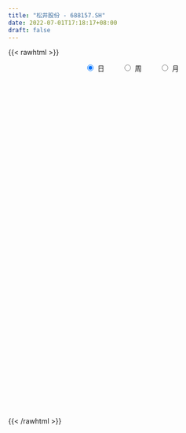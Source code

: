 ```yaml
---
title: "松井股份 - 688157.SH"
date: 2022-07-01T17:18:17+08:00
draft: false
---
```

{{< rawhtml >}}
    <div style="text-align: center">
        <label style="padding: 1rem;"><input style="margin-right: .5rem" type="radio" name="period" value="D" checked onclick="period_change(this)">日</label>
        <label style="padding: 1rem;"><input style="margin-right: .5rem" type="radio" name="period" value="W" onclick="period_change(this)">周</label>
        <label style="padding: 1rem;"><input style="margin-right: .5rem" type="radio" name="period" value="M" onclick="period_change(this)">月</label>
    </div>
    <div id="chart" style="height: 700px;"></div> 
    <script type="text/javascript">
        const D_v = [144497.81,97647.98,90858.99,71420.08,53183.25,50322.83,68587.24,77054.71,67101.67,58711.22,46411.94,33546.97,33442.78,25663.27,39580.87,34380.08,36301.48,42771.49,41363.07,27473.09,40884.23,22566.64,32578.57,46249.98,41571.12,22902.86,11502.06,13232.34,9996.33,10702.4,13293.9,14771.93,10822.39,15678.16,14661.23,19473.82,17571.05,18119.57,11961.47,9787.38,8982.63,11529.4,14927.44,18691.68,13929.49,8938.77,11765.06,26188.66,20365.14,16157.17,15433.55,18175.35,18075.21,12012.2,6447.59,7648.29,7633.24,4576.32,15389.45,8360.7,8171.67,7810.84,15873.03,14408.11,11054.74,12173.59,9794.97,8181.7,5955.69,5280.09,7584.89,7486.62,5543.01,4935.43,10458.77,4954.19,3986.03,4648.32,3017.07,4474.36,4618.1,6830.83,8229.87,7160.37,13906.74,5977.89,12349.01,12927.34,9695.72,7244.19,7530.88,6288.42,4302.98,3667.33,7172.18,18560.33,8822.48,11206.97,6529.25,3873.69,5064.4,9603.08,5251.39,9914.17,6056.68,4229.98,7575.77,7726.08,8736.93,4135.92,6118.46,8008.86,5193.57,6662.62,2892.89,5166.58,5968.59,2774.3,2947.49,3027.12,5215.53,2468.57,8907.84,7915.75,7591.32,11742.1,8608.26,5648.46,4060.65,3084.92,3852.89,4143.3,5000.27,5208.57,6342.18,4349.07,5686.87,5487.39,5038.05,9533.93,13199.95,8327.91,8277.33,10549.8,9236.51,5843.21,7966.09,7521.02,7514.07,10924.88,8112.01,20003.93,9827.09,5079.23,5681.0,9636.59,4983.59,6075.32,4880.31,4469.38,5881.36,4019.33,6443.14,4923.07,3865.96,3465.63,3261.52,3272.23,2981.02,6121.45,3336.44,1864.94,4215.03,4007.67,3010.46,3841.34,3216.7,2469.13,2007.66,2058.27,5647.23,3757.69,4719.37,2767.25,8297.22,4248.79,2113.2,1844.62,1631.77,2101.52,5302.52,1984.65,1751.79,992.19,1480.92,1278.13,865.81,437.34,593.31,1069.86,1402.76,1258.41,1746.83,1620.94,673.79,1626.31,2350.16,3195.47,3743.86,3425.06,2434.19,2508.43,2918.56,3706.27,3689.77,2476.05,2023.36,2770.75,4408.69,5908.16,8916.43,8180.57,5291.76,4204.0,4871.19,4328.86,6446.38,3286.67,4991.14,3020.23,3145.1,3263.31,4043.19,6498.39,3150.5,4674.45,6538.4,4855.4,7893.51,9319.16,6551.19,3951.56,5667.67,4631.25,6002.48,3123.68,5608.66,4898.16,3247.78,2872.42,6763.81,4174.92,4573.8,6984.54,10618.91,9868.83,4849.87,6087.63,5629.56,6334.95,5484.44,11222.62,8430.06,9640.3,9382.27,7176.78,6833.34,8241.33,5910.06,4242.13,7502.75,4941.7,9651.56,4952.73,3883.67,7189.67,7438.65,5829.32,7857.9,5618.62,6710.29,7914.17,7129.35,4944.72,4254.59,3680.11,4199.3,2652.93,4413.6,4399.49,7154.83,4248.67,3860.83,3591.96,3481.75,6268.64,6779.52,3918.77,6030.44,11195.31,6106.74,4764.87,8214.41,5468.4,9767.62,5793.83,5017.96,4044.13,2343.79,3146.09,4785.42,2762.96,4448.2,4492.53,3440.31,3668.66,2546.81,2644.27,3879.34,1851.73,1916.4,1307.07,1643.73,1861.54,2064.79,2226.34,3913.47,1846.86,1582.12,2464.63,2381.42,1308.57,1687.37,1124.97,6136.79,2027.06,2602.05,3917.25,2835.98,1885.17,1005.84,1777.36,1867.98,1464.74,1293.31,1541.12,3471.56,3163.33,3448.55,4383.37,8742.54,4680.55,2875.52,2515.55,6858.14,3003.57,2915.98,4824.89,8172.29,6509.15,2619.53,3914.78,3966.41,3306.53,4088.88,2977.34,1887.7,2472.69,3391.09,2126.54,6061.69,3156.87,2787.7,2289.88,1123.47,1348.45,1747.4,1653.75,1710.34,1605.31,2098.25,2289.93,4272.85,1950.76,1441.43,1441.7,3400.0,2779.17,3178.49,4722.54,2808.17,1926.64,2312.53,4312.15,3364.85,1213.2,2851.5,812.71,2161.63,744.61,1116.97,680.91,1289.47,1980.69,1410.04,1236.22,1245.13,1302.85,1104.01,1840.23,1254.73,750.54,1140.18,768.26,2663.48,1502.88,4157.24,2642.94,2293.65,1683.77,2519.29,3970.06,3584.36,3875.9,4637.89,1208.01,1206.59,2591.73,2101.19,1784.45,1341.27,1202.34,971.07,3410.35,1570.67,1340.55,1013.32,1299.82,983.66,1310.96,2040.32,1266.94,1695.09,1381.68,1959.14,2431.68,2201.35,6460.89,3290.59,4461.45,3002.08,2349.93,2998.43,2287.92,2142.77,3291.5,2365.36,3230.17,2836.61,1813.4,4192.79,2785.01,2065.6,2815.13,2208.47,1365.55,3771.97,5227.67,4371.08,7423.53,4462.43,5727.33,3317.26,3117.91,3128.83,3321.42,6936.91,6058.81,6110.21,7612.9,5466.56,11814.64,7415.79,18954.9,15165.44,9154.77,26215.79,13469.28,10452.01,10394.67,6438.39]
const D_histogram = [0.0,-0.432045584,-0.0876203797,0.2520989728,0.2233174629,-0.135627192,0.0776822599,0.6880881899,1.8214208592,2.6713957645,2.669623197,2.2556354519,2.1174013453,1.7830059479,1.5975877202,0.9002509814,0.0856741363,-0.1995612521,-0.3475684336,-0.5765112493,-0.3514713947,-0.4176662088,-0.3709707369,-0.1274848295,-0.8369683153,-1.6834580568,-2.0908913838,-2.3514475101,-2.3337233659,-2.2488695524,-2.2067783808,-2.4381938645,-2.3204665112,-1.7665294313,-1.2284016928,-0.4811710603,0.0903744724,0.7162805196,0.9072168163,0.9066193623,0.9249742518,0.6509183327,0.8363482152,0.9541709408,0.7194100498,0.4613092065,0.0823571341,0.7130904237,1.1353303081,1.1647666959,1.3005443598,1.4609839502,1.1567191196,0.8119019385,0.4374710749,0.1294804987,0.0697984851,-0.0144356824,0.4200765416,0.6109908167,0.6946197242,0.4025413708,0.3246072088,0.312764286,-0.0738371241,-0.7380748064,-1.0452399722,-0.8293168625,-0.7219011921,-0.8332620572,-0.7268428319,-0.484016255,-0.6172329221,-0.7065309018,-0.3414516198,-0.2230313121,-0.2617206424,-0.5321902011,-0.5330451109,-0.7069900799,-0.3679596458,-0.0625736665,0.2224509934,0.432040027,0.9340110891,1.1070606977,1.2538069414,1.5075334792,1.2084995317,0.7763149239,0.4277029645,0.2247157353,0.2373656375,0.1338033407,-0.0668306945,-0.9168853896,-1.1598575505,-0.7338019869,-0.5504423815,-0.3526969461,-0.4343802169,-0.0388208637,0.2274226543,0.0726681593,0.0838218845,0.0360910581,-0.173762922,-0.3985307776,-0.7769467796,-0.8994829537,-1.0758886031,-1.1894814599,-1.4011811311,-1.8145197776,-1.9302160527,-1.788902909,-1.8165782763,-1.6637835099,-1.4576125824,-1.2031359557,-1.0681026547,-0.9602478787,-0.5927338579,-0.3918153842,-0.1473255942,-0.4744912517,-0.4410094943,-0.307951741,-0.2610682959,-0.2860143339,-0.3131787984,-0.3785247006,-0.5049951953,-0.5349994708,-0.7340446396,-0.8259084115,-0.8164533018,-0.860829125,-0.6474773891,-0.1342385508,0.7732993153,1.2411005715,1.324245196,1.0842510278,1.0800459122,1.0714160928,1.3030831993,1.4309331616,1.5092761222,1.4986262859,1.514217591,1.9861587451,2.222830163,2.2977569648,2.0017644669,2.1115685628,1.7746421755,1.824824123,1.6041360606,1.3287982811,0.9961506405,0.7499634748,0.4447198346,-0.1288876722,-0.3291577501,-0.4692496798,-0.2836883792,-0.3702400887,-0.5658063814,-0.6305354759,-0.7424451192,-0.8425445837,-1.1827064267,-1.2162944241,-1.2899584878,-1.0373244007,-1.0313940585,-0.8678991207,-0.8617653696,-0.8288136976,-0.8312219039,-1.0369289268,-1.3900980219,-1.4011111799,-0.7101589898,-0.2634945961,-0.0840186478,-0.0288976868,0.0258665656,0.0340814407,0.3291473648,0.3972238298,0.5202174827,0.4440844239,0.3571641973,0.2870087113,0.172948658,0.0886474117,0.1242184234,0.1657666869,0.0700212011,0.0264611146,-0.0893806684,-0.1778805137,-0.3073777156,-0.2891563071,-0.261606849,-0.2584148087,-0.2490080493,0.0260208192,0.1282277963,0.168155552,0.1321100204,0.2051112881,0.1251865829,-0.0441319935,-0.1583961089,-0.1992552158,-0.1857658508,0.2782336913,0.6505638899,1.0529266175,1.3906321966,1.6120561203,1.5564150602,1.4847522538,1.6503943181,1.5809108614,1.5032170125,1.2117018156,1.1011832616,1.078675694,1.1566399659,1.2098063749,1.2055094311,1.2928612581,1.1959201136,1.0049690751,0.4501073449,0.4674080584,0.4775961737,0.540415885,0.2436878346,0.3996673009,0.2087233986,-0.1243992844,-0.3431810983,-0.6822617114,-0.6370712226,-0.7208100943,-0.2296629718,0.1626281452,0.1510201731,0.0907369045,0.5708754518,1.0212064489,1.0982590513,1.1160477735,1.1512889048,0.9926099852,1.1013475695,0.6674919381,0.2670449751,-0.2924661042,-0.9523108839,-1.3676953258,-1.6260241999,-1.6831499527,-1.7177391799,-1.8435173849,-1.9129093856,-1.9753381234,-1.7084538209,-1.5566892884,-1.5146725204,-1.2593961477,-1.3889529809,-1.2551716294,-0.84944452,-0.7099674289,-0.6269160032,-0.3268852608,0.050126656,0.0458016434,-0.1291307353,-0.1283923455,-0.0798343073,-0.1957585419,-0.4388864441,-0.5086814241,-0.1797515731,-0.4358845289,-0.6658643893,-0.6463456686,-0.7661100821,-0.2778338581,0.4229977072,0.7809246461,1.1656731999,1.1136378314,0.5761496926,-0.1698249062,-1.0031534328,-1.808248616,-2.4165811616,-2.5955166587,-2.5531980897,-2.2818088903,-2.0290310169,-1.7831431144,-1.3946843187,-0.9627676823,-0.7448690716,-0.3243077965,-0.1515787011,-0.049083315,0.0800728562,0.1136872634,0.0330662206,0.1089955345,0.0082319215,0.031089451,0.1084632234,0.1563530227,0.1139729394,0.2594824316,0.2145951888,0.1805084229,0.1928572545,0.2651329439,0.5211862108,0.619993717,0.7693649825,0.7908732958,0.9724548255,0.9184381887,0.57900719,0.8538188265,0.9375928294,0.9136067317,0.7670087727,0.8526307167,0.9037877897,0.7716098428,0.8021928133,0.6728980655,0.8602631664,1.1437007412,1.4022429663,1.5856742279,1.882381596,2.0081585441,1.9581932841,1.8434574268,2.2113279582,2.2153566815,2.1628508988,1.8015081769,1.8211095373,1.7539363835,1.3696077988,0.897968003,0.5704174706,0.4001040713,-0.0841983519,-0.1155864219,-0.2753643285,-0.1996481015,-0.306589284,-0.4540650558,-0.1963465355,-0.1859277281,-0.4531639086,-0.5845494351,-0.8229541152,-1.0132311725,-1.3282610507,-1.5985572026,-1.7055778138,-1.5807857172,-1.3666054448,-0.9302890868,-0.2133973753,0.0481168098,-0.1708516556,-0.3791662235,-0.7521754397,-0.6946881108,-1.0956873245,-1.1912851251,-1.4744717047,-1.5819754382,-1.5943741141,-1.2263433096,-0.9643871675,-1.0299777746,-1.0493844372,-1.1359903648,-1.3003441471,-1.2893365136,-1.4736552614,-1.3047016864,-1.2016429074,-1.1036206592,-0.6348541081,-0.2612490229,-0.0326492281,-0.1959391218,-0.2244325659,0.1922222646,0.3231574191,0.5150211732,0.4211355881,0.2688959621,0.504178283,0.6459514614,1.1828887452,1.7886070722,2.3243872985,2.4957679573,2.5797927093,2.435406666,2.2692143632,1.7552989544,1.1440180785,0.7238709658,0.2345758132,-0.3750532386,-0.7318168792,-0.8293090242,-0.9985247255,-1.0879535144,-1.1463709835,-1.4891916759,-1.5166546904,-1.6983019432,-1.7487685164,-1.8578010459,-1.6617397608,-1.6198137935,-1.1120455378,-0.8986134529,-0.4735637532,-0.3321100313,-0.2933804564,-0.5897085229,-1.2080778369,-1.6338335235,-1.9166491262,-1.5526956552,-1.241156404,-1.0110716412,-0.7633022339,-0.3140333779,0.2042342201,0.3449981488,0.3494747212,0.5176630682,0.6891214848,0.8112274319,1.1685662148,1.2511737649,1.4300953061,1.24320729,1.024815203,0.8334421092,0.507592348,0.7177331705,0.9946237103,1.3444329194,1.650259426,1.9157451639,2.0495941417,1.8792876103,1.5000124124,1.4165706819,1.0959478522,0.6058744809,0.1168653014,-0.1891171007,-0.2337226911,0.0057931418,0.1383203345,0.6713299846,0.8393986064,1.1196409953,2.1651541991,2.4474024825,1.9807118119,1.7710125059,1.3643096599]
const D_fast = [0.0,-0.5400569801,-0.2175368706,0.185207225,0.2122550809,-0.180596372,0.0521336449,0.8345616223,2.4232495064,3.9410733528,4.6067065845,4.7566277025,5.1477439322,5.2591000218,5.4730787242,5.0008047306,4.2076464197,3.8725207182,3.6376214283,3.2645508003,3.4017228063,3.2311114399,3.1850642276,3.3966789277,2.477953363,1.2105991074,0.2804429343,-0.5679750694,-1.1336817667,-1.6110453414,-2.1206487649,-2.9616127148,-3.4240019893,-3.3116972672,-3.080669952,-2.4537320844,-1.8595929337,-1.0546167565,-0.6368762558,-0.4108188692,-0.1612204167,-0.2725467527,0.1219701836,0.4783356444,0.4234272659,0.2806537241,-0.0777090647,0.7312968308,1.4373692922,1.7579973541,2.2189111079,2.7445966859,2.7295116352,2.5876699387,2.3226068438,2.0469863923,2.0047539999,1.9169109119,2.4564422713,2.8001042506,3.0573880891,2.8659450783,2.8691627186,2.9355108673,2.5304501762,1.6816937923,1.1132186335,1.1218125275,1.0487528999,0.7290765205,0.6537850379,0.775607551,0.4880826533,0.2221519483,0.5018683252,0.5645308049,0.460411314,0.056894205,-0.0772219825,-0.4279144714,-0.1808739488,0.1088686139,0.4495060221,0.7671050625,1.5025788968,1.9523936799,2.4125916589,3.0432015665,3.046292502,2.8081866251,2.5665004068,2.4196921115,2.491683423,2.4215719614,2.2042302526,1.12495421,0.5920176615,0.8346227285,0.8803717384,0.9899429373,0.7996646123,1.1855187495,1.5086179312,1.3720304759,1.4041396723,1.3654316105,1.1121368998,0.7877363499,0.2150836529,-0.1323232596,-0.5777010598,-0.9886642816,-1.5506592356,-2.4176278265,-3.0158781148,-3.3217906983,-3.8036106347,-4.0667617458,-4.2249939639,-4.271301326,-4.4032936887,-4.5355008823,-4.316170326,-4.2132056984,-4.005547307,-4.4513357774,-4.5281063936,-4.4720365755,-4.4904202044,-4.5868698258,-4.6923289899,-4.8523060673,-5.1050253608,-5.268779504,-5.6513358326,-5.9496767074,-6.1443349232,-6.4039180276,-6.352435639,-5.8727564384,-4.7718937435,-3.9938173444,-3.5796114209,-3.5485428322,-3.2827364698,-3.0235122659,-2.4660743596,-1.9804911069,-1.5248291157,-1.1608223806,-0.7666766778,0.2018041627,0.9941831212,1.6435491643,1.8479977831,2.4856940197,2.5924281763,3.0988161546,3.2791621073,3.3360238981,3.2524139177,3.1937176205,2.9996539391,2.3938245142,2.1112649987,1.8538606491,1.9684998549,1.7893881232,1.4523702351,1.2300072717,0.9324863486,0.6217507382,-0.0140877114,-0.3517493149,-0.7479030006,-0.7546000136,-1.006518186,-1.0599980284,-1.2693056197,-1.4435573722,-1.6537710543,-2.118710309,-2.8194039095,-3.1806948626,-2.6672824199,-2.2864916752,-2.1280203888,-2.0801238495,-2.0188929558,-2.0021577204,-1.6248049552,-1.4574225328,-1.2043745091,-1.169486462,-1.1671156392,-1.1655189474,-1.2363418362,-1.2984812296,-1.2318556121,-1.1488656768,-1.2271058623,-1.2640506702,-1.4022376203,-1.5352075941,-1.7415492249,-1.7956168932,-1.8334691473,-1.8948808091,-1.947726062,-1.6661919888,-1.5319280626,-1.4499614189,-1.4529794454,-1.3287003556,-1.3773284152,-1.5576799899,-1.7115431325,-1.8022160434,-1.8351681411,-1.3016101762,-0.7666390051,-0.1010446231,0.5843190052,1.2087569589,1.5422196639,1.8417449209,2.4199855648,2.7457298234,3.0438402276,3.0552504846,3.220027746,3.4671891019,3.8343133652,4.189931368,4.4870117819,4.8975789235,5.0996178074,5.1599090377,4.7175741437,4.8517268718,4.9813140306,5.179237713,4.9434316214,5.1993279128,5.0605648602,4.6963423561,4.3917652676,3.8821192266,3.7680419099,3.5041005146,3.9378318941,4.3707800474,4.3969271186,4.3593280761,4.9821854864,5.6878180957,6.039435461,6.3362361265,6.659299484,6.7487730607,7.1328475374,6.8658648905,6.5321791713,5.8995515659,5.0016290653,4.2443207919,3.5794858679,3.1015726269,2.6375486048,2.0508910535,1.5032717064,0.9470084378,0.7867792851,0.5493714955,0.2127201333,0.1531474691,-0.3236476093,-0.5036591652,-0.3102931858,-0.3483079519,-0.421985527,-0.2036760999,0.185867481,0.1929928793,-0.0142221833,-0.0455818799,-0.0169824184,-0.1818462886,-0.5346958018,-0.7316611378,-0.4476691801,-0.8127732682,-1.2092192258,-1.3512869223,-1.6625788563,-1.2437610968,-0.4371801047,0.1159779958,0.7921448494,1.0185189388,0.6250682232,-0.1633626022,-1.2474794869,-2.5046368242,-3.7171146602,-4.5449293219,-5.1409102754,-5.4399732985,-5.6944531793,-5.8943510554,-5.8545633395,-5.6633386237,-5.6316572808,-5.2921729549,-5.1573385348,-5.0671139773,-4.9179395921,-4.855903369,-4.9282578567,-4.8250796592,-4.9237852919,-4.8931553996,-4.7886658213,-4.7016877663,-4.7155746148,-4.5051945146,-4.4964329603,-4.4853926204,-4.4248294752,-4.2862705498,-3.8999207302,-3.6461147949,-3.3044022837,-3.0851756464,-2.6604804104,-2.4848875,-2.6795667013,-2.1913003581,-1.8731281478,-1.6687125625,-1.6235583284,-1.3247787053,-1.0476746848,-0.986950171,-0.7558189972,-0.7168892286,-0.3144583361,0.254904424,0.8640073907,1.4438572092,2.2111599763,2.8389765605,3.2785596215,3.6246881208,4.5453906418,5.1032585355,5.5914654774,5.6804997997,6.1553785446,6.5266894866,6.4847628516,6.2376150566,6.0526688918,5.9823815104,5.4770294991,5.4167448237,5.188125835,5.2139300366,5.0303415331,4.7693494973,4.9779813838,4.9419182591,4.5613911015,4.2838682162,3.8397250073,3.3961401569,2.749045016,2.0791095635,1.5456944988,1.2752901661,1.1478190774,1.3515631637,2.0151055314,2.2886489188,2.0269675396,1.7238614158,1.1628083397,1.0466236408,0.371702596,-0.0217164858,-0.6735209917,-1.1765185847,-1.587510789,-1.526065812,-1.5052064617,-1.8282915125,-2.1100442844,-2.4806478032,-2.9700876222,-3.2814141172,-3.8341466803,-3.9913685269,-4.1887204747,-4.3666033914,-4.0565503672,-3.7482575379,-3.52782005,-3.7400947242,-3.8246963097,-3.3599859131,-3.1482614039,-2.8276423564,-2.8162440445,-2.90125968,-2.5399327884,-2.2366717447,-1.4040122746,-0.3511421795,0.7657348714,1.5610575196,2.2900304489,2.7544960721,3.1556073601,3.08051669,2.7552403337,2.5160609624,2.0854097631,1.3820174017,0.8422995413,0.5374801403,0.1186332575,-0.24278391,-0.5877941249,-1.3029127362,-1.7095394234,-2.315762162,-2.8034208642,-3.3769036553,-3.5962773103,-3.9593047915,-3.7295479201,-3.7407691985,-3.4341104371,-3.375684223,-3.4102997622,-3.8540549594,-4.7744437326,-5.6086578001,-6.3706356844,-6.3948561272,-6.3936059769,-6.4162891244,-6.3593452756,-5.9885847642,-5.4192586111,-5.1922451453,-5.1003998926,-4.8027957784,-4.4590569907,-4.1341441855,-3.4846638489,-3.0892628576,-2.5528174899,-2.4289036835,-2.3910919698,-2.3741045363,-2.5730562105,-2.1834820953,-1.6579356279,-0.972018189,-0.2536268259,0.490795203,1.1370427162,1.4365580874,1.4322859926,1.7029869326,1.6563510659,1.3177463149,0.8579534607,0.5046917835,0.4016555203,0.6426196386,0.8097269149,1.5105690612,1.8884873346,2.4486399723,4.0354417259,4.9295406299,4.9580279123,5.1910817327,5.1254563017]
const D_slow = [0.0,-0.108011396,-0.1299164909,-0.0668917477,-0.011062382,-0.04496918,-0.025548615,0.1464734324,0.6018286472,1.2696775883,1.9370833876,2.5009922506,3.0303425869,3.4760940739,3.8754910039,4.1005537493,4.1219722833,4.0720819703,3.9851898619,3.8410620496,3.7531942009,3.6487776487,3.5560349645,3.5241637571,3.3149216783,2.8940571641,2.3713343182,1.7834724407,1.2000415992,0.6378242111,0.0861296159,-0.5234188503,-1.1035354781,-1.5451678359,-1.8522682591,-1.9725610242,-1.9499674061,-1.7708972762,-1.5440930721,-1.3174382315,-1.0861946686,-0.9234650854,-0.7143780316,-0.4758352964,-0.2959827839,-0.1806554823,-0.1600661988,0.0182064071,0.3020389841,0.5932306581,0.9183667481,1.2836127356,1.5727925156,1.7757680002,1.8851357689,1.9175058936,1.9349555148,1.9313465943,2.0363657297,2.1891134338,2.3627683649,2.4634037076,2.5445555098,2.6227465813,2.6042873003,2.4197685987,2.1584586056,1.95112939,1.770654092,1.5623385777,1.3806278697,1.259623806,1.1053155755,0.92868285,0.8433199451,0.787562117,0.7221319564,0.5890844061,0.4558231284,0.2790756084,0.187085697,0.1714422804,0.2270550287,0.3350650355,0.5685678077,0.8453329822,1.1587847175,1.5356680873,1.8377929702,2.0318717012,2.1387974423,2.1949763762,2.2543177855,2.2877686207,2.2710609471,2.0418395997,1.751875212,1.5684247153,1.4308141199,1.3426398834,1.2340448292,1.2243396133,1.2811952768,1.2993623167,1.3203177878,1.3293405523,1.2858998218,1.1862671274,0.9920304325,0.7671596941,0.4981875433,0.2008171783,-0.1494781044,-0.6031080488,-1.085662062,-1.5328877893,-1.9870323584,-2.4029782358,-2.7673813814,-3.0681653704,-3.335191034,-3.5752530037,-3.7234364682,-3.8213903142,-3.8582217128,-3.9768445257,-4.0870968993,-4.1640848345,-4.2293519085,-4.300855492,-4.3791501915,-4.4737813667,-4.6000301655,-4.7337800332,-4.9172911931,-5.123768296,-5.3278816214,-5.5430889027,-5.7049582499,-5.7385178876,-5.5451930588,-5.2349179159,-4.9038566169,-4.63279386,-4.3627823819,-4.0949283587,-3.7691575589,-3.4114242685,-3.034105238,-2.6594486665,-2.2808942687,-1.7843545825,-1.2286470417,-0.6542078005,-0.1537666838,0.3741254569,0.8177860008,1.2739920315,1.6750260467,2.007225617,2.2562632771,2.4437541458,2.5549341045,2.5227121864,2.4404227489,2.3231103289,2.2521882341,2.1596282119,2.0181766166,1.8605427476,1.6749314678,1.4642953219,1.1686187152,0.8645451092,0.5420554872,0.2827243871,0.0248758725,-0.1920989077,-0.4075402501,-0.6147436745,-0.8225491505,-1.0817813822,-1.4293058877,-1.7795836826,-1.9571234301,-2.0229970791,-2.0440017411,-2.0512261628,-2.0447595214,-2.0362391612,-1.95395232,-1.8546463625,-1.7245919918,-1.6135708859,-1.5242798366,-1.4525276587,-1.4092904942,-1.3871286413,-1.3560740354,-1.3146323637,-1.2971270635,-1.2905117848,-1.3128569519,-1.3573270803,-1.4341715092,-1.506460586,-1.5718622983,-1.6364660005,-1.6987180128,-1.692212808,-1.6601558589,-1.6181169709,-1.5850894658,-1.5338116438,-1.5025149981,-1.5135479964,-1.5531470236,-1.6029608276,-1.6494022903,-1.5798438675,-1.417202895,-1.1539712406,-0.8063131915,-0.4032991614,-0.0141953963,0.3569926671,0.7695912466,1.164818962,1.5406232151,1.843548669,2.1188444844,2.3885134079,2.6776733994,2.9801249931,3.2815023509,3.6047176654,3.9036976938,4.1549399626,4.2674667988,4.3843188134,4.5037178568,4.6388218281,4.6997437867,4.799660612,4.8518414616,4.8207416405,4.7349463659,4.5643809381,4.4051131324,4.2249106088,4.1674948659,4.2081519022,4.2459069455,4.2685911716,4.4113100346,4.6666116468,4.9411764096,5.220188353,5.5080105792,5.7561630755,6.0314999679,6.1983729524,6.2651341962,6.1920176701,5.9539399492,5.6120161177,5.2055100677,4.7847225796,4.3552877846,3.8944084384,3.416181092,2.9223465611,2.4952331059,2.1060607838,1.7273926537,1.4125436168,1.0653053716,0.7515124642,0.5391513342,0.361659477,0.2049304762,0.123209161,0.135740825,0.1471912358,0.114908552,0.0828104656,0.0628518888,0.0139122533,-0.0958093577,-0.2229797137,-0.267917607,-0.3768887392,-0.5433548365,-0.7049412537,-0.8964687742,-0.9659272387,-0.8601778119,-0.6649466504,-0.3735283504,-0.0951188926,0.0489185306,0.006462304,-0.2443260542,-0.6963882082,-1.3005334986,-1.9494126632,-2.5877121857,-3.1581644082,-3.6654221625,-4.111207941,-4.4598790207,-4.7005709413,-4.8867882092,-4.9678651583,-5.0057598336,-5.0180306624,-4.9980124483,-4.9695906325,-4.9613240773,-4.9340751937,-4.9320172133,-4.9242448506,-4.8971290447,-4.8580407891,-4.8295475542,-4.7646769463,-4.7110281491,-4.6659010433,-4.6176867297,-4.5514034937,-4.421106941,-4.2661085118,-4.0737672662,-3.8760489422,-3.6329352359,-3.4033256887,-3.2585738912,-3.0451191846,-2.8107209772,-2.5823192943,-2.3905671011,-2.1774094219,-1.9514624745,-1.7585600138,-1.5580118105,-1.3897872941,-1.1747215025,-0.8887963172,-0.5382355756,-0.1418170187,0.3287783803,0.8308180164,1.3203663374,1.7812306941,2.3340626836,2.887901854,3.4286145787,3.8789916229,4.3342690072,4.7727531031,5.1151550528,5.3396470536,5.4822514212,5.582277439,5.5612278511,5.5323312456,5.4634901635,5.4135781381,5.3369308171,5.2234145531,5.1743279193,5.1278459872,5.0145550101,4.8684176513,4.6626791225,4.4093713294,4.0773060667,3.6776667661,3.2512723126,2.8560758833,2.5144245221,2.2818522504,2.2285029066,2.2405321091,2.1978191952,2.1030276393,1.9149837794,1.7413117517,1.4673899205,1.1695686393,0.8009507131,0.4054568535,0.006863325,-0.2997225024,-0.5408192943,-0.7983137379,-1.0606598472,-1.3446574384,-1.6697434752,-1.9920776036,-2.3604914189,-2.6866668405,-2.9870775674,-3.2629827322,-3.4216962592,-3.4870085149,-3.4951708219,-3.5441556024,-3.6002637439,-3.5522081777,-3.4714188229,-3.3426635296,-3.2373796326,-3.1701556421,-3.0441110714,-2.882623206,-2.5869010197,-2.1397492517,-1.5586524271,-0.9347104377,-0.2897622604,0.3190894061,0.8863929969,1.3252177355,1.6112222552,1.7921899966,1.8508339499,1.7570706403,1.5741164205,1.3667891644,1.1171579831,0.8451696044,0.5585768586,0.1862789396,-0.192884733,-0.6174602188,-1.0546523479,-1.5191026094,-1.9345375496,-2.3394909979,-2.6175023824,-2.8421557456,-2.9605466839,-3.0435741917,-3.1169193058,-3.2643464365,-3.5663658957,-3.9748242766,-4.4539865582,-4.842160472,-5.152449573,-5.4052174833,-5.5960430417,-5.6745513862,-5.6234928312,-5.537243294,-5.4498746137,-5.3204588467,-5.1481784755,-4.9453716175,-4.6532300638,-4.3404366225,-3.982912796,-3.6721109735,-3.4159071728,-3.2075466455,-3.0806485585,-2.9012152658,-2.6525593383,-2.3164511084,-1.9038862519,-1.4249499609,-0.9125514255,-0.4427295229,-0.0677264198,0.2864162507,0.5604032137,0.7118718339,0.7410881593,0.6938088841,0.6353782114,0.6368264968,0.6714065804,0.8392390766,1.0490887282,1.328998977,1.8702875268,2.4821381474,2.9773161004,3.4200692269,3.7611466418]
const D_data = [['2020-06-09', 82.55, 92.0, 76.5, 96.02],['2020-06-10', 88.0, 85.23, 83.0, 91.69],['2020-06-11', 86.9, 94.5, 86.28, 102.96],['2020-06-12', 92.34, 96.35, 91.55, 102.0],['2020-06-15', 94.5, 92.76, 89.0, 94.52],['2020-06-16', 92.51, 87.6, 87.13, 95.0],['2020-06-17', 88.1, 94.35, 83.33, 94.6],['2020-06-18', 104.0, 101.88, 101.36, 110.95],['2020-06-19', 105.0, 114.23, 105.0, 118.8],['2020-06-22', 111.5, 118.0, 107.38, 120.88],['2020-06-23', 113.0, 112.0, 109.05, 114.88],['2020-06-24', 112.53, 108.0, 107.82, 114.8],['2020-06-29', 107.91, 112.11, 105.12, 113.3],['2020-06-30', 112.0, 110.4, 108.11, 114.98],['2020-07-01', 112.0, 112.74, 110.58, 118.8],['2020-07-02', 111.0, 105.5, 105.25, 112.0],['2020-07-03', 105.82, 100.91, 99.88, 106.99],['2020-07-06', 99.8, 105.1, 97.2, 106.45],['2020-07-07', 105.06, 106.0, 102.19, 109.94],['2020-07-08', 104.82, 104.15, 102.3, 105.92],['2020-07-09', 104.99, 110.0, 103.8, 111.0],['2020-07-10', 109.0, 107.0, 106.2, 109.3],['2020-07-13', 106.51, 108.56, 104.9, 109.99],['2020-07-14', 109.02, 112.12, 107.79, 115.28],['2020-07-15', 111.0, 99.01, 98.0, 111.0],['2020-07-16', 99.0, 92.5, 92.3, 101.49],['2020-07-17', 93.95, 93.46, 92.62, 95.15],['2020-07-20', 94.87, 92.0, 88.9, 95.88],['2020-07-21', 92.9, 93.16, 91.61, 94.3],['2020-07-22', 91.55, 92.57, 91.24, 94.32],['2020-07-23', 91.51, 90.64, 89.06, 93.6],['2020-07-24', 91.36, 84.8, 84.39, 91.36],['2020-07-27', 85.61, 86.84, 83.18, 87.92],['2020-07-28', 86.95, 92.3, 86.95, 93.8],['2020-07-29', 91.12, 93.62, 90.1, 94.88],['2020-07-30', 94.5, 98.77, 93.02, 99.35],['2020-07-31', 98.88, 99.71, 97.0, 103.77],['2020-08-03', 99.78, 103.7, 99.78, 105.8],['2020-08-04', 103.26, 100.88, 98.13, 105.29],['2020-08-05', 100.35, 99.52, 98.35, 101.95],['2020-08-06', 100.05, 100.37, 98.67, 101.77],['2020-08-07', 100.6, 96.5, 94.6, 100.6],['2020-08-10', 96.47, 102.5, 95.84, 102.97],['2020-08-11', 102.12, 103.11, 102.12, 108.58],['2020-08-12', 102.93, 98.99, 95.61, 103.0],['2020-08-13', 99.89, 97.8, 96.0, 100.0],['2020-08-14', 99.7, 94.75, 91.8, 99.8],['2020-08-17', 94.53, 108.4, 94.53, 111.55],['2020-08-18', 105.87, 109.41, 105.2, 111.6],['2020-08-19', 109.42, 106.7, 104.5, 114.76],['2020-08-20', 106.19, 109.58, 105.77, 113.5],['2020-08-21', 109.07, 111.96, 106.11, 114.87],['2020-08-24', 111.0, 107.0, 105.6, 114.5],['2020-08-25', 106.04, 105.76, 102.3, 108.0],['2020-08-26', 104.54, 104.2, 101.49, 105.57],['2020-08-27', 104.92, 103.68, 102.0, 106.88],['2020-08-28', 102.0, 106.15, 100.5, 106.98],['2020-08-31', 105.91, 105.75, 105.15, 108.79],['2020-09-01', 105.75, 113.65, 104.68, 113.65],['2020-09-02', 111.65, 113.01, 111.65, 117.7],['2020-09-03', 112.28, 113.26, 111.0, 117.0],['2020-09-04', 112.01, 108.77, 107.51, 113.17],['2020-09-07', 108.29, 111.1, 108.29, 119.76],['2020-09-08', 112.0, 112.31, 109.75, 119.28],['2020-09-09', 111.98, 107.0, 106.37, 114.69],['2020-09-10', 108.97, 100.7, 99.98, 110.96],['2020-09-11', 100.03, 102.15, 96.75, 103.18],['2020-09-14', 104.0, 108.0, 101.55, 109.7],['2020-09-15', 107.97, 107.16, 105.1, 109.46],['2020-09-16', 106.15, 104.02, 102.79, 107.63],['2020-09-17', 103.01, 106.32, 102.21, 108.04],['2020-09-18', 106.32, 108.68, 105.51, 110.78],['2020-09-21', 107.11, 103.99, 102.5, 107.4],['2020-09-22', 102.85, 103.55, 102.0, 106.6],['2020-09-23', 104.8, 109.7, 103.8, 110.5],['2020-09-24', 109.27, 107.81, 106.5, 111.0],['2020-09-25', 108.21, 105.97, 104.11, 109.49],['2020-09-28', 106.23, 102.0, 101.33, 106.24],['2020-09-29', 102.99, 104.29, 102.38, 105.39],['2020-09-30', 104.91, 101.2, 101.11, 104.91],['2020-10-09', 103.99, 107.68, 102.38, 108.44],['2020-10-12', 107.98, 108.86, 105.83, 109.51],['2020-10-13', 108.86, 110.3, 107.4, 111.78],['2020-10-14', 109.9, 111.0, 108.65, 113.7],['2020-10-15', 109.73, 117.21, 109.73, 119.73],['2020-10-16', 117.35, 115.84, 114.14, 117.78],['2020-10-19', 117.59, 117.47, 116.02, 121.98],['2020-10-20', 117.29, 121.2, 113.57, 122.0],['2020-10-21', 120.97, 115.48, 115.18, 123.55],['2020-10-22', 114.44, 112.9, 112.6, 116.39],['2020-10-23', 112.56, 112.61, 112.56, 118.0],['2020-10-26', 112.14, 113.51, 110.4, 115.85],['2020-10-27', 113.98, 116.2, 113.06, 117.56],['2020-10-28', 115.76, 114.97, 113.18, 116.64],['2020-10-29', 114.18, 113.28, 112.9, 118.0],['2020-10-30', 111.55, 102.2, 100.65, 111.55],['2020-11-02', 103.31, 106.28, 100.03, 106.94],['2020-11-03', 106.37, 114.64, 106.37, 115.43],['2020-11-04', 115.01, 112.95, 111.58, 117.55],['2020-11-05', 116.69, 114.0, 110.79, 116.69],['2020-11-06', 114.0, 110.68, 109.0, 114.84],['2020-11-09', 111.3, 117.5, 109.08, 117.7],['2020-11-10', 116.54, 117.93, 115.31, 118.8],['2020-11-11', 117.0, 113.26, 112.0, 120.81],['2020-11-12', 115.0, 115.2, 111.0, 115.83],['2020-11-13', 114.95, 114.6, 114.5, 116.87],['2020-11-16', 114.51, 112.0, 111.14, 115.81],['2020-11-17', 112.56, 110.58, 106.0, 112.56],['2020-11-18', 110.48, 106.7, 103.42, 110.48],['2020-11-19', 107.45, 108.0, 106.02, 108.6],['2020-11-20', 108.01, 105.81, 105.3, 109.39],['2020-11-23', 105.01, 104.95, 102.1, 107.68],['2020-11-24', 102.56, 101.8, 101.7, 105.69],['2020-11-25', 102.11, 96.23, 96.09, 102.11],['2020-11-26', 96.95, 96.9, 95.42, 98.56],['2020-11-27', 98.2, 98.51, 97.02, 101.0],['2020-11-30', 97.0, 95.0, 95.0, 98.46],['2020-12-01', 94.11, 95.89, 94.11, 96.47],['2020-12-02', 96.18, 95.91, 95.0, 96.59],['2020-12-03', 95.88, 96.28, 94.47, 96.85],['2020-12-04', 96.1, 94.47, 93.1, 96.1],['2020-12-07', 94.39, 93.48, 93.22, 94.91],['2020-12-08', 93.77, 96.88, 93.48, 99.51],['2020-12-09', 96.26, 95.4, 92.66, 96.26],['2020-12-10', 94.0, 96.39, 93.48, 98.5],['2020-12-11', 95.98, 88.19, 88.0, 97.99],['2020-12-14', 87.88, 90.97, 84.5, 91.1],['2020-12-15', 90.49, 91.78, 88.16, 92.5],['2020-12-16', 93.37, 90.36, 89.5, 93.37],['2020-12-17', 89.57, 88.69, 87.89, 90.21],['2020-12-18', 88.81, 87.66, 86.2, 89.82],['2020-12-21', 87.68, 86.02, 84.6, 87.68],['2020-12-22', 85.3, 83.73, 83.0, 88.0],['2020-12-23', 83.02, 83.43, 81.25, 83.87],['2020-12-24', 84.8, 79.49, 78.41, 84.8],['2020-12-25', 78.67, 78.7, 77.49, 81.72],['2020-12-28', 77.82, 78.34, 76.43, 79.88],['2020-12-29', 78.34, 76.12, 75.8, 79.49],['2020-12-30', 75.72, 78.4, 75.72, 78.74],['2020-12-31', 80.0, 83.0, 78.52, 84.61],['2021-01-04', 81.37, 91.25, 81.37, 91.86],['2021-01-05', 91.99, 89.51, 89.18, 93.0],['2021-01-06', 88.88, 86.49, 86.0, 91.35],['2021-01-07', 85.49, 82.3, 81.89, 86.5],['2021-01-08', 82.1, 84.82, 80.79, 87.29],['2021-01-11', 83.25, 84.99, 83.25, 86.54],['2021-01-12', 84.27, 89.0, 84.27, 90.4],['2021-01-13', 88.98, 89.26, 88.98, 92.55],['2021-01-14', 89.63, 89.92, 85.95, 91.44],['2021-01-15', 88.01, 89.79, 86.48, 91.91],['2021-01-18', 89.1, 90.99, 89.1, 93.52],['2021-01-19', 92.42, 99.15, 91.0, 102.75],['2021-01-20', 100.23, 99.6, 98.15, 104.42],['2021-01-21', 102.0, 100.1, 97.6, 102.0],['2021-01-22', 99.26, 96.52, 96.19, 99.98],['2021-01-25', 97.08, 102.77, 95.23, 103.67],['2021-01-26', 102.76, 98.2, 97.68, 103.75],['2021-01-27', 97.27, 103.87, 97.27, 104.0],['2021-01-28', 103.89, 101.6, 99.0, 104.51],['2021-01-29', 100.65, 101.01, 100.2, 103.18],['2021-02-01', 100.82, 99.88, 96.22, 101.24],['2021-02-02', 97.99, 100.43, 97.87, 103.29],['2021-02-03', 98.96, 99.03, 95.76, 103.15],['2021-02-04', 97.98, 93.77, 93.1, 98.48],['2021-02-05', 94.28, 96.52, 93.47, 99.0],['2021-02-08', 95.61, 96.37, 94.01, 100.24],['2021-02-09', 97.38, 100.6, 95.88, 102.0],['2021-02-10', 99.97, 97.51, 97.0, 101.25],['2021-02-18', 99.5, 95.3, 94.92, 100.22],['2021-02-19', 94.56, 96.03, 90.0, 98.98],['2021-02-22', 96.01, 94.66, 94.0, 98.0],['2021-02-23', 94.23, 93.82, 92.53, 96.9],['2021-02-24', 93.41, 88.99, 88.43, 94.51],['2021-02-25', 91.25, 91.0, 89.75, 94.7],['2021-02-26', 90.09, 89.3, 86.98, 91.0],['2021-03-01', 88.96, 93.0, 88.96, 93.9],['2021-03-02', 92.59, 89.8, 89.1, 92.73],['2021-03-03', 88.5, 91.46, 88.5, 92.6],['2021-03-04', 90.67, 89.21, 88.5, 91.46],['2021-03-05', 90.97, 88.9, 87.91, 90.98],['2021-03-08', 89.0, 87.77, 85.21, 90.0],['2021-03-09', 87.79, 83.77, 83.5, 88.47],['2021-03-10', 85.0, 79.25, 78.63, 85.0],['2021-03-11', 79.17, 81.2, 78.9, 82.4],['2021-03-12', 81.2, 90.73, 81.19, 91.5],['2021-03-15', 88.81, 90.08, 88.56, 93.12],['2021-03-16', 88.52, 88.0, 87.21, 91.47],['2021-03-17', 88.29, 86.74, 86.68, 89.36],['2021-03-18', 86.7, 86.74, 86.38, 88.3],['2021-03-19', 85.8, 86.06, 85.8, 88.21],['2021-03-22', 86.7, 90.34, 86.6, 90.7],['2021-03-23', 90.0, 88.5, 87.0, 90.81],['2021-03-24', 87.98, 89.82, 86.22, 90.5],['2021-03-25', 88.21, 87.6, 87.29, 89.45],['2021-03-26', 87.81, 87.12, 87.0, 88.95],['2021-03-29', 87.12, 86.95, 85.54, 88.24],['2021-03-30', 86.87, 85.88, 85.85, 87.58],['2021-03-31', 85.58, 85.62, 85.3, 86.4],['2021-04-01', 85.77, 86.88, 85.23, 87.4],['2021-04-02', 88.3, 87.09, 86.41, 88.49],['2021-04-06', 86.58, 85.13, 85.0, 87.32],['2021-04-07', 85.95, 85.26, 84.0, 85.95],['2021-04-08', 84.2, 83.71, 83.71, 87.86],['2021-04-09', 83.54, 83.2, 82.12, 85.32],['2021-04-12', 83.11, 81.7, 81.25, 83.97],['2021-04-13', 82.93, 82.8, 81.09, 84.24],['2021-04-14', 82.33, 82.6, 81.32, 85.44],['2021-04-15', 82.49, 81.94, 81.78, 84.79],['2021-04-16', 81.61, 81.61, 79.6, 82.35],['2021-04-19', 81.61, 85.38, 81.29, 86.6],['2021-04-20', 86.0, 84.06, 83.19, 86.0],['2021-04-21', 83.11, 83.55, 82.8, 85.4],['2021-04-22', 83.97, 82.5, 82.41, 85.09],['2021-04-23', 82.01, 83.88, 82.0, 85.45],['2021-04-26', 83.91, 81.86, 81.0, 84.81],['2021-04-27', 82.8, 79.88, 79.5, 82.8],['2021-04-28', 80.0, 79.5, 79.1, 80.79],['2021-04-29', 79.41, 79.63, 78.58, 80.86],['2021-04-30', 81.0, 79.85, 79.6, 85.0],['2021-05-06', 81.2, 86.6, 81.0, 86.86],['2021-05-07', 86.6, 87.88, 86.6, 91.5],['2021-05-10', 89.49, 90.86, 88.0, 92.99],['2021-05-11', 90.56, 92.9, 88.52, 94.5],['2021-05-12', 92.91, 94.08, 91.52, 94.8],['2021-05-13', 93.65, 92.3, 91.85, 96.5],['2021-05-14', 92.3, 93.0, 91.81, 94.89],['2021-05-17', 93.0, 97.57, 92.06, 98.1],['2021-05-18', 98.32, 96.32, 94.8, 98.32],['2021-05-19', 96.19, 97.25, 94.88, 97.77],['2021-05-20', 96.67, 94.9, 93.67, 97.35],['2021-05-21', 95.99, 97.29, 94.5, 97.8],['2021-05-24', 97.37, 99.23, 94.6, 100.68],['2021-05-25', 99.4, 101.9, 99.02, 102.99],['2021-05-26', 103.94, 103.3, 102.8, 109.5],['2021-05-27', 104.0, 104.13, 102.5, 106.28],['2021-05-28', 103.67, 107.0, 103.09, 107.5],['2021-05-31', 108.88, 106.2, 105.39, 110.79],['2021-06-01', 105.58, 105.7, 104.8, 108.0],['2021-06-02', 105.13, 100.3, 100.0, 106.7],['2021-06-03', 100.51, 107.0, 100.3, 109.9],['2021-06-04', 107.36, 108.0, 106.63, 111.38],['2021-06-07', 106.01, 109.92, 106.01, 110.49],['2021-06-08', 109.47, 105.76, 105.5, 112.78],['2021-06-09', 106.59, 111.99, 106.0, 113.68],['2021-06-10', 111.01, 108.48, 105.77, 112.61],['2021-06-11', 110.0, 106.0, 104.58, 110.68],['2021-06-15', 101.5, 106.43, 101.11, 107.59],['2021-06-16', 105.58, 103.66, 103.28, 110.06],['2021-06-17', 104.37, 107.79, 102.07, 108.33],['2021-06-18', 108.0, 106.14, 105.42, 109.0],['2021-06-21', 106.58, 114.67, 106.58, 115.7],['2021-06-22', 114.98, 116.4, 112.29, 118.38],['2021-06-23', 117.18, 113.1, 112.23, 118.8],['2021-06-24', 112.39, 113.0, 107.58, 114.18],['2021-06-25', 113.0, 121.8, 112.07, 123.6],['2021-06-28', 122.99, 125.24, 120.0, 126.5],['2021-06-29', 124.0, 123.53, 121.16, 126.98],['2021-06-30', 123.51, 124.66, 122.0, 129.8],['2021-07-01', 124.66, 126.7, 122.68, 129.25],['2021-07-02', 125.55, 125.6, 124.3, 133.0],['2021-07-05', 125.66, 130.5, 125.66, 132.01],['2021-07-06', 130.5, 124.4, 120.0, 136.0],['2021-07-07', 122.5, 123.82, 120.88, 125.94],['2021-07-08', 123.2, 120.1, 118.3, 125.04],['2021-07-09', 118.44, 115.9, 113.88, 121.33],['2021-07-12', 113.74, 115.94, 113.74, 119.23],['2021-07-13', 116.66, 115.65, 115.0, 122.22],['2021-07-14', 116.0, 116.7, 111.37, 120.18],['2021-07-15', 116.37, 116.02, 112.0, 119.03],['2021-07-16', 116.57, 113.6, 113.0, 117.78],['2021-07-19', 113.6, 112.79, 109.0, 113.67],['2021-07-20', 113.0, 111.41, 109.7, 113.48],['2021-07-21', 112.63, 115.0, 111.54, 115.82],['2021-07-22', 115.35, 113.71, 110.21, 115.35],['2021-07-23', 114.0, 111.9, 110.7, 116.23],['2021-07-26', 112.83, 114.49, 111.16, 116.34],['2021-07-27', 115.8, 109.12, 109.12, 116.28],['2021-07-28', 109.1, 111.5, 105.0, 112.93],['2021-07-29', 113.2, 115.62, 111.05, 118.4],['2021-07-30', 116.6, 113.2, 111.77, 116.8],['2021-08-02', 112.8, 112.6, 110.0, 115.45],['2021-08-03', 112.0, 116.0, 112.0, 117.25],['2021-08-04', 116.0, 118.71, 115.27, 120.14],['2021-08-05', 118.58, 115.0, 114.71, 119.6],['2021-08-06', 115.38, 112.36, 111.3, 116.48],['2021-08-09', 113.4, 114.0, 108.0, 114.3],['2021-08-10', 112.67, 114.66, 112.0, 115.78],['2021-08-11', 115.2, 112.31, 111.02, 115.2],['2021-08-12', 112.34, 109.48, 108.3, 113.87],['2021-08-13', 108.8, 110.4, 106.66, 111.39],['2021-08-16', 110.98, 115.79, 106.02, 116.6],['2021-08-17', 115.09, 108.36, 107.63, 117.7],['2021-08-18', 109.02, 106.86, 105.81, 109.79],['2021-08-19', 106.6, 108.8, 106.5, 112.01],['2021-08-20', 108.22, 106.1, 103.07, 110.1],['2021-08-23', 105.7, 114.17, 103.22, 115.2],['2021-08-24', 113.5, 119.99, 112.61, 121.51],['2021-08-25', 120.16, 118.94, 117.15, 120.96],['2021-08-26', 119.28, 122.0, 117.26, 127.0],['2021-08-27', 113.01, 118.31, 112.03, 120.99],['2021-08-30', 118.26, 111.3, 111.0, 119.48],['2021-08-31', 110.02, 105.37, 105.12, 111.0],['2021-09-01', 104.02, 99.5, 96.8, 105.01],['2021-09-02', 99.97, 94.21, 94.21, 101.25],['2021-09-03', 93.42, 91.0, 89.88, 94.6],['2021-09-06', 90.01, 92.0, 89.0, 93.0],['2021-09-07', 92.48, 92.01, 91.0, 96.96],['2021-09-08', 92.01, 93.38, 91.0, 94.86],['2021-09-09', 92.15, 92.35, 91.0, 94.29],['2021-09-10', 92.38, 91.53, 90.5, 93.95],['2021-09-13', 91.03, 93.15, 90.09, 95.6],['2021-09-14', 94.5, 94.32, 92.27, 94.88],['2021-09-15', 94.17, 92.03, 91.79, 94.84],['2021-09-16', 92.5, 95.17, 92.48, 97.59],['2021-09-17', 93.26, 92.77, 91.26, 96.0],['2021-09-22', 93.32, 91.84, 90.6, 94.39],['2021-09-23', 91.82, 92.1, 91.0, 93.45],['2021-09-24', 92.75, 90.71, 90.46, 92.75],['2021-09-27', 91.66, 88.5, 87.76, 91.66],['2021-09-28', 88.88, 89.8, 87.66, 90.75],['2021-09-29', 87.93, 86.86, 86.53, 89.11],['2021-09-30', 87.87, 87.51, 86.97, 88.84],['2021-10-08', 87.59, 87.82, 87.0, 89.34],['2021-10-11', 88.1, 87.2, 87.0, 89.55],['2021-10-12', 85.52, 85.5, 84.78, 87.71],['2021-10-13', 85.76, 87.6, 83.0, 87.77],['2021-10-14', 87.6, 85.0, 83.77, 87.6],['2021-10-15', 82.31, 84.41, 82.31, 85.74],['2021-10-18', 84.41, 84.42, 83.0, 85.5],['2021-10-19', 84.0, 84.93, 82.0, 85.18],['2021-10-20', 83.66, 87.8, 83.0, 88.0],['2021-10-21', 87.79, 86.63, 86.03, 88.33],['2021-10-22', 86.63, 87.9, 84.81, 88.96],['2021-10-25', 88.27, 86.82, 86.35, 88.27],['2021-10-26', 84.42, 89.55, 80.17, 91.31],['2021-10-27', 89.07, 87.2, 85.2, 89.47],['2021-10-28', 85.69, 82.68, 82.2, 86.85],['2021-10-29', 82.0, 90.33, 82.0, 91.6],['2021-11-01', 89.99, 89.21, 88.0, 94.0],['2021-11-02', 89.21, 88.38, 86.59, 90.52],['2021-11-03', 88.56, 86.7, 86.0, 89.69],['2021-11-04', 88.01, 89.77, 86.71, 90.88],['2021-11-05', 90.38, 90.12, 88.83, 92.5],['2021-11-08', 91.82, 88.01, 87.93, 91.82],['2021-11-09', 88.1, 90.17, 87.79, 90.18],['2021-11-10', 88.11, 88.28, 87.43, 90.35],['2021-11-11', 88.2, 92.84, 87.76, 93.45],['2021-11-12', 93.99, 95.98, 91.85, 96.88],['2021-11-15', 95.98, 98.06, 92.69, 98.14],['2021-11-16', 98.06, 99.47, 97.51, 101.5],['2021-11-17', 99.1, 103.6, 99.1, 106.62],['2021-11-18', 104.04, 104.25, 102.03, 105.93],['2021-11-19', 102.13, 104.0, 102.12, 104.7],['2021-11-22', 103.98, 104.49, 100.0, 104.83],['2021-11-23', 105.47, 113.15, 103.31, 114.16],['2021-11-24', 113.93, 111.75, 110.0, 114.89],['2021-11-25', 111.6, 113.12, 108.61, 114.49],['2021-11-26', 113.6, 110.24, 108.61, 114.0],['2021-11-29', 106.66, 116.13, 106.66, 116.6],['2021-11-30', 114.6, 117.0, 114.42, 121.0],['2021-12-01', 119.6, 113.76, 113.1, 119.6],['2021-12-02', 112.52, 112.0, 108.9, 114.63],['2021-12-03', 110.32, 113.0, 108.28, 113.68],['2021-12-06', 113.19, 114.8, 110.41, 115.09],['2021-12-07', 113.02, 110.01, 108.14, 115.91],['2021-12-08', 110.84, 115.0, 109.17, 116.98],['2021-12-09', 116.97, 113.5, 112.0, 116.97],['2021-12-10', 112.02, 116.81, 111.29, 118.99],['2021-12-13', 117.56, 115.0, 113.0, 118.0],['2021-12-14', 114.11, 114.25, 114.0, 117.83],['2021-12-15', 114.99, 120.11, 114.59, 122.59],['2021-12-16', 121.91, 118.32, 116.0, 122.97],['2021-12-17', 119.89, 114.61, 114.61, 122.0],['2021-12-20', 110.1, 115.52, 110.03, 116.78],['2021-12-21', 112.0, 113.29, 111.22, 116.72],['2021-12-22', 113.29, 112.64, 109.98, 114.95],['2021-12-23', 111.76, 109.37, 109.25, 113.57],['2021-12-24', 109.38, 107.72, 107.08, 110.66],['2021-12-27', 105.99, 107.91, 105.98, 108.53],['2021-12-28', 109.53, 109.98, 105.14, 110.53],['2021-12-29', 110.37, 111.22, 107.0, 113.1],['2021-12-30', 111.78, 115.19, 109.43, 115.89],['2021-12-31', 114.56, 121.7, 113.22, 122.2],['2022-01-04', 121.54, 118.9, 117.79, 121.54],['2022-01-05', 118.39, 113.26, 113.19, 119.88],['2022-01-06', 114.75, 112.32, 111.28, 116.5],['2022-01-07', 112.04, 108.51, 107.99, 114.42],['2022-01-10', 107.99, 112.73, 105.37, 115.18],['2022-01-11', 111.35, 105.56, 105.0, 114.87],['2022-01-12', 108.76, 107.31, 103.44, 109.77],['2022-01-13', 105.01, 103.0, 101.94, 105.55],['2022-01-14', 101.0, 103.0, 99.31, 105.0],['2022-01-17', 104.64, 102.62, 101.0, 104.89],['2022-01-18', 101.5, 107.2, 99.98, 107.88],['2022-01-19', 106.99, 106.64, 102.99, 112.13],['2022-01-20', 105.0, 102.17, 102.0, 107.91],['2022-01-21', 104.21, 101.55, 99.99, 108.78],['2022-01-24', 98.6, 99.37, 98.6, 101.13],['2022-01-25', 98.5, 96.52, 95.0, 100.06],['2022-01-26', 97.42, 97.0, 94.93, 97.73],['2022-01-27', 97.44, 92.66, 92.09, 97.44],['2022-01-28', 96.99, 95.57, 92.08, 97.0],['2022-02-07', 96.0, 94.07, 93.9, 98.22],['2022-02-08', 96.94, 93.18, 90.15, 97.14],['2022-02-09', 92.23, 98.19, 91.0, 99.87],['2022-02-10', 98.3, 98.43, 96.0, 100.37],['2022-02-11', 98.01, 97.63, 96.21, 100.01],['2022-02-14', 96.01, 92.3, 92.11, 96.76],['2022-02-15', 92.0, 92.79, 91.01, 94.97],['2022-02-16', 95.09, 98.9, 92.98, 100.0],['2022-02-17', 98.98, 96.51, 95.56, 98.98],['2022-02-18', 95.37, 98.0, 95.2, 98.32],['2022-02-21', 96.0, 94.59, 94.0, 99.23],['2022-02-22', 94.6, 93.01, 92.02, 94.68],['2022-02-23', 93.13, 97.96, 92.58, 99.0],['2022-02-24', 97.88, 97.85, 95.13, 101.55],['2022-02-25', 97.85, 104.99, 97.85, 109.85],['2022-02-28', 108.14, 109.81, 103.83, 110.89],['2022-03-01', 115.0, 113.42, 109.72, 115.0],['2022-03-02', 113.42, 112.53, 111.5, 115.0],['2022-03-03', 111.74, 114.08, 110.0, 115.7],['2022-03-04', 115.5, 113.07, 112.9, 120.0],['2022-03-07', 112.0, 113.93, 111.33, 117.0],['2022-03-08', 117.0, 109.5, 108.97, 117.0],['2022-03-23', 109.5, 106.6, 105.38, 112.0],['2022-03-24', 106.0, 107.19, 104.02, 109.33],['2022-03-25', 103.5, 104.5, 103.5, 109.77],['2022-03-28', 103.5, 100.21, 99.0, 105.0],['2022-03-29', 99.72, 100.55, 99.24, 102.88],['2022-03-30', 94.51, 102.15, 94.51, 104.5],['2022-03-31', 100.98, 99.97, 97.99, 106.17],['2022-04-01', 98.89, 99.57, 96.3, 101.49],['2022-04-06', 98.1, 98.76, 97.4, 101.22],['2022-04-07', 100.82, 93.1, 92.88, 101.48],['2022-04-08', 92.89, 94.84, 91.06, 97.0],['2022-04-11', 92.19, 90.99, 89.27, 94.26],['2022-04-12', 89.42, 90.5, 89.01, 92.45],['2022-04-13', 86.1, 87.7, 86.0, 90.46],['2022-04-14', 86.29, 90.1, 86.29, 91.88],['2022-04-15', 90.97, 87.19, 86.0, 90.99],['2022-04-18', 86.01, 93.07, 83.11, 93.49],['2022-04-19', 92.4, 90.14, 89.28, 93.95],['2022-04-20', 90.21, 93.56, 90.2, 95.8],['2022-04-21', 92.13, 90.79, 90.2, 94.55],['2022-04-22', 90.0, 89.3, 88.0, 91.24],['2022-04-25', 86.68, 83.59, 83.55, 89.27],['2022-04-26', 83.04, 75.86, 73.33, 85.0],['2022-04-27', 74.99, 73.76, 71.0, 79.24],['2022-04-28', 72.93, 71.6, 70.0, 73.95],['2022-04-29', 71.6, 77.87, 70.03, 80.82],['2022-05-05', 77.8, 77.21, 75.63, 82.23],['2022-05-06', 73.74, 76.0, 72.05, 77.77],['2022-05-09', 77.0, 76.02, 73.2, 78.2],['2022-05-10', 74.57, 79.2, 73.92, 80.0],['2022-05-11', 79.98, 81.84, 78.38, 83.9],['2022-05-12', 81.84, 78.32, 76.5, 81.84],['2022-05-13', 76.87, 76.5, 76.23, 79.02],['2022-05-16', 76.82, 78.6, 76.82, 83.23],['2022-05-17', 77.7, 79.3, 76.34, 81.34],['2022-05-18', 79.86, 79.36, 78.03, 81.49],['2022-05-19', 76.78, 83.72, 76.45, 85.44],['2022-05-20', 83.23, 81.8, 81.5, 85.3],['2022-05-23', 82.49, 84.2, 81.81, 85.0],['2022-05-24', 86.0, 80.12, 79.13, 86.0],['2022-05-25', 78.22, 79.03, 77.77, 80.89],['2022-05-26', 79.5, 78.53, 76.81, 79.5],['2022-05-27', 79.98, 75.53, 75.07, 79.98],['2022-05-30', 77.19, 82.0, 75.69, 82.78],['2022-05-31', 81.51, 84.45, 80.08, 86.0],['2022-06-01', 86.19, 87.65, 84.0, 89.8],['2022-06-02', 86.86, 89.78, 85.55, 90.6],['2022-06-06', 90.0, 92.02, 88.04, 95.95],['2022-06-07', 92.56, 92.88, 89.0, 93.77],['2022-06-08', 91.15, 90.45, 89.39, 94.8],['2022-06-09', 90.62, 87.66, 87.0, 90.75],['2022-06-10', 86.1, 91.3, 86.1, 93.9],['2022-06-13', 90.64, 88.3, 86.0, 90.89],['2022-06-14', 88.4, 84.75, 82.67, 88.4],['2022-06-15', 84.59, 82.5, 81.12, 87.0],['2022-06-16', 82.5, 82.71, 81.15, 84.91],['2022-06-17', 82.28, 84.96, 81.01, 85.54],['2022-06-20', 85.3, 89.05, 83.0, 90.94],['2022-06-21', 89.05, 88.87, 87.0, 93.2],['2022-06-22', 88.87, 96.13, 85.0, 104.5],['2022-06-23', 96.25, 94.2, 91.99, 100.02],['2022-06-24', 94.08, 97.78, 92.7, 99.4],['2022-06-27', 103.0, 112.52, 103.0, 117.34],['2022-06-28', 111.84, 108.72, 106.99, 113.99],['2022-06-29', 107.5, 101.0, 101.0, 108.67],['2022-06-30', 101.0, 104.35, 100.02, 106.0],['2022-07-01', 105.73, 101.98, 101.53, 106.0]]
const W_v = [404424.86,316249.7,138670.13,169368.48,175058.52,154804.59,61996.9,78206.65,60380.45,68252.44,96319.87,51816.53,44308.98,63304.44,34488.99,29877.43,12139.75,4618.1,42105.7,49747.14,39991.24,35496.79,35055.3,34293.16,27924.52,19933.03,38625.58,25255.18,25043.39,25746.24,49591.5,39769.27,48703.26,30045.19,25132.86,9999.38,9102.47,16434.54,13593.1,25188.76,11939.9,11512.07,4244.45,6028.94,11589.59,14992.51,15368.62,14824.59,26876.38,20889.52,21629.84,35157.66,23376.64,16627.02,33115.98,32770.84,44159.69,32403.64,30932.41,33934.16,30953.12,19345.43,22338.04,34192.68,34322.04,20345.8,19929.42,8859.74,8954.54,1643.73,11913.0,9424.11,15808.12,9372.33,10934.06,24130.53,20118.13,25182.16,14733.14,17523.89,8162.95,11976.68,8233.89,15415.01,14054.23,5516.83,7161.55,6252.36,10232.04,13109.71,7460.26,7052.49,9020.98,5952.09,5948.31,8343.17,18845.96,5352.01,13085.98,14857.98,12226.72,21484.71,18612.75,32185.39,62505.54,66970.14]
const W_histogram = [0.0,1.1410598291,1.3962530304,1.0247590083,1.1187250821,0.2442161282,-0.8805974248,-0.5971430703,-0.6008878782,-0.6899039139,0.3838554009,0.6601740361,0.9586654586,0.6635467348,0.8495252046,0.7356853229,0.3067516183,0.4200581926,0.9735470285,1.0448166773,0.3495124343,0.4149025842,0.6616991889,0.1966297058,-0.595603779,-1.341964048,-2.1603393948,-2.6090763919,-3.3346439906,-3.3418656445,-3.0491144242,-2.3757173311,-1.3813055388,-0.3776199538,0.0070414591,0.3332506755,0.4473335859,0.0864171238,-0.1495310554,-0.1521285407,-0.4227982505,-0.4806626272,-0.4705771239,-0.6636942929,-0.8257581187,-0.7116444049,-0.8308392897,-0.3184844149,0.3778716136,1.0992219601,2.1418102723,2.7703566453,2.908672918,2.8624120402,3.6868129783,4.2484309304,3.7446791616,3.0632976225,2.3376090543,1.8083166,1.2891764903,0.7291997784,0.0219870529,0.3131424227,-1.3079950614,-2.2630730074,-2.7001424321,-2.9940663693,-3.2487895637,-3.2341848326,-3.2815665275,-2.9174950525,-2.3756150923,-1.9137585864,-1.1345354503,-0.0568092335,1.0380507803,1.8618041573,2.5352157519,2.6897722525,2.2055829464,2.673269821,1.9730384774,1.0631086093,0.3261204715,-0.5536743158,-0.9625012951,-1.1603615073,-0.7905020447,-0.012832565,0.2362310781,0.0491208183,-0.3972108846,-0.9689512639,-1.7734629391,-2.0547948419,-2.8528677909,-3.316388585,-3.3871134602,-2.8938892453,-2.804822906,-1.6578126777,-0.7164522569,-0.4533107182,0.5947216757,1.5283051089]
const W_fast = [0.0,1.4263247863,2.0305812453,1.9152769753,2.2889243196,1.4754693977,0.1305064885,0.2646750755,0.110708298,-0.1507837162,1.0189394489,1.4603015931,1.9984593802,1.8692273401,2.2675871111,2.3376685601,1.9854227601,2.2037438826,3.0006194756,3.3330932937,2.7251671593,2.8942829553,3.3065043572,2.8905923005,1.9494578709,0.8676065899,-0.4908536056,-1.5918597006,-3.151088297,-3.993776362,-4.4633037478,-4.3838359874,-3.7347505799,-2.8254699833,-2.4390482055,-2.0295263204,-1.8036100135,-2.1429221946,-2.4162531376,-2.4568827581,-2.8332520305,-3.0112820641,-3.1188408418,-3.4778815839,-3.8463849394,-3.9101823268,-4.2370870341,-3.804353263,-3.0135293311,-2.0173734946,-0.4393326143,0.8818029201,1.7472874223,2.4166295545,4.1627337372,5.7864594219,6.2188774435,6.3033203101,6.1620340054,6.0848207011,5.887974714,5.5102979467,4.8085819844,5.1780229599,3.2298867104,1.7090405126,0.5969354799,-0.4455050497,-1.512425635,-2.306367112,-3.1741404389,-3.539442727,-3.5914665399,-3.6080496806,-3.112460407,-2.0489364985,-0.6945637896,0.5946406266,1.9018561592,2.7288557229,2.7960621534,3.9320664833,3.725094759,3.0809420433,2.4254840234,1.4072706571,0.757818354,0.269867765,0.4421017165,1.2165630549,1.5246844675,1.3498544123,0.8042199882,-0.0097582071,-1.257635617,-2.0526662303,-3.563956127,-4.8565740674,-5.7740773077,-6.0043254041,-6.6164647913,-5.8839077324,-5.1216603758,-4.9718465167,-3.7751337039,-2.4594739934]
const W_slow = [0.0,0.2852649573,0.6343282149,0.890517967,1.1701992375,1.2312532695,1.0111039133,0.8618181457,0.7115961762,0.5391201977,0.6350840479,0.800127557,1.0397939216,1.2056806053,1.4180619065,1.6019832372,1.6786711418,1.7836856899,2.0270724471,2.2882766164,2.375654725,2.479380371,2.6448051683,2.6939625947,2.54506165,2.209570638,1.6694857893,1.0172166913,0.1835556936,-0.6519107175,-1.4141893235,-2.0081186563,-2.353445041,-2.4478500295,-2.4460896647,-2.3627769958,-2.2509435994,-2.2293393184,-2.2667220822,-2.3047542174,-2.41045378,-2.5306194368,-2.6482637178,-2.8141872911,-3.0206268207,-3.1985379219,-3.4062477444,-3.4858688481,-3.3914009447,-3.1165954547,-2.5811428866,-1.8885537252,-1.1613854957,-0.4457824857,0.4759207589,1.5380284915,2.4741982819,3.2400226875,3.8244249511,4.2765041011,4.5987982237,4.7810981683,4.7865949315,4.8648805372,4.5378817719,3.97211352,3.297077912,2.5485613197,1.7363639287,0.9278177206,0.1074260887,-0.6219476744,-1.2158514475,-1.6942910941,-1.9779249567,-1.9921272651,-1.73261457,-1.2671635307,-0.6333595927,0.0390834704,0.590479207,1.2587966623,1.7520562816,2.017833434,2.0993635518,1.9609449729,1.7203196491,1.4302292723,1.2326037611,1.2293956199,1.2884533894,1.300733594,1.2014308728,0.9591930569,0.5158273221,0.0021286116,-0.7110883361,-1.5401854824,-2.3869638474,-3.1104361588,-3.8116418853,-4.2260950547,-4.4052081189,-4.5185357985,-4.3698553796,-3.9877791023]
const W_data = [['2020-06-12', 82.55, 96.35, 76.5, 102.96],['2020-06-19', 94.5, 114.23, 83.33, 118.8],['2020-06-24', 111.5, 108.0, 107.38, 120.88],['2020-07-03', 107.91, 100.91, 99.88, 118.8],['2020-07-10', 99.8, 107.0, 97.2, 111.0],['2020-07-17', 106.51, 93.46, 92.3, 115.28],['2020-07-24', 94.87, 84.8, 84.39, 95.88],['2020-07-31', 85.61, 99.71, 83.18, 103.77],['2020-08-07', 99.78, 96.5, 94.6, 105.8],['2020-08-14', 96.47, 94.75, 91.8, 108.58],['2020-08-21', 94.53, 111.96, 94.53, 114.87],['2020-08-28', 111.0, 106.15, 100.5, 114.5],['2020-09-04', 105.91, 108.77, 104.68, 117.7],['2020-09-11', 108.29, 102.15, 96.75, 119.76],['2020-09-18', 104.0, 108.68, 101.55, 110.78],['2020-09-25', 107.11, 105.97, 102.0, 111.0],['2020-09-30', 106.23, 101.2, 101.11, 106.24],['2020-10-09', 103.99, 107.68, 102.38, 108.44],['2020-10-16', 107.98, 115.84, 105.83, 119.73],['2020-10-23', 117.59, 112.61, 112.56, 123.55],['2020-10-30', 112.14, 102.2, 100.65, 118.0],['2020-11-06', 103.31, 110.68, 100.03, 117.55],['2020-11-13', 111.3, 114.6, 109.08, 120.81],['2020-11-20', 114.51, 105.81, 103.42, 115.81],['2020-11-27', 105.01, 98.51, 95.42, 107.68],['2020-12-04', 97.0, 94.47, 93.1, 98.46],['2020-12-11', 94.39, 88.19, 88.0, 99.51],['2020-12-18', 87.88, 87.66, 84.5, 93.37],['2020-12-25', 87.68, 78.7, 77.49, 88.0],['2020-12-31', 77.82, 83.0, 75.72, 84.61],['2021-01-08', 81.37, 84.82, 80.79, 93.0],['2021-01-15', 83.25, 89.79, 83.25, 92.55],['2021-01-22', 89.1, 96.52, 89.1, 104.42],['2021-01-29', 97.08, 101.01, 95.23, 104.51],['2021-02-05', 100.82, 96.52, 93.1, 103.29],['2021-02-10', 95.61, 97.51, 94.01, 102.0],['2021-02-19', 99.5, 96.03, 90.0, 100.22],['2021-02-26', 96.01, 89.3, 86.98, 98.0],['2021-03-05', 88.96, 88.9, 87.91, 93.9],['2021-03-12', 89.0, 90.73, 78.63, 91.5],['2021-03-19', 88.81, 86.06, 85.8, 93.12],['2021-03-26', 86.7, 87.12, 86.22, 90.81],['2021-04-02', 87.12, 87.09, 85.23, 88.49],['2021-04-09', 86.58, 83.2, 82.12, 87.86],['2021-04-16', 83.11, 81.61, 79.6, 85.44],['2021-04-23', 81.61, 83.88, 81.29, 86.6],['2021-04-30', 83.91, 79.85, 78.58, 85.0],['2021-05-07', 81.2, 87.88, 81.0, 91.5],['2021-05-14', 89.49, 93.0, 88.0, 96.5],['2021-05-21', 93.0, 97.29, 92.06, 98.32],['2021-05-28', 97.37, 107.0, 94.6, 109.5],['2021-06-04', 108.88, 108.0, 100.0, 111.38],['2021-06-11', 106.01, 106.0, 104.58, 113.68],['2021-06-18', 101.5, 106.14, 101.11, 110.06],['2021-06-25', 106.58, 121.8, 106.58, 123.6],['2021-07-02', 122.99, 125.6, 120.0, 133.0],['2021-07-09', 125.66, 115.9, 113.88, 136.0],['2021-07-16', 113.74, 113.6, 111.37, 122.22],['2021-07-23', 113.6, 111.9, 109.0, 116.23],['2021-07-30', 112.83, 113.2, 105.0, 118.4],['2021-08-06', 112.8, 112.36, 110.0, 120.14],['2021-08-13', 113.4, 110.4, 106.66, 115.78],['2021-08-20', 110.98, 106.1, 103.07, 117.7],['2021-08-27', 105.7, 118.31, 103.22, 127.0],['2021-09-03', 118.26, 91.0, 89.88, 119.48],['2021-09-10', 90.01, 91.53, 89.0, 96.96],['2021-09-17', 91.03, 92.77, 90.09, 97.59],['2021-09-24', 93.32, 90.71, 90.46, 94.39],['2021-09-30', 91.66, 87.51, 86.53, 91.66],['2021-10-08', 87.59, 87.82, 87.0, 89.34],['2021-10-15', 88.1, 84.41, 82.31, 89.55],['2021-10-22', 84.41, 87.9, 82.0, 88.96],['2021-10-29', 88.27, 90.33, 80.17, 91.6],['2021-11-05', 89.99, 90.12, 86.0, 94.0],['2021-11-12', 91.82, 95.98, 87.43, 96.88],['2021-11-19', 95.98, 104.0, 92.69, 106.62],['2021-11-26', 103.98, 110.24, 100.0, 114.89],['2021-12-03', 106.66, 113.0, 106.66, 121.0],['2021-12-10', 113.19, 116.81, 108.14, 118.99],['2021-12-17', 117.56, 114.61, 113.0, 122.97],['2021-12-24', 110.1, 107.72, 107.08, 116.78],['2021-12-31', 105.99, 121.7, 105.14, 122.2],['2022-01-07', 121.54, 108.51, 107.99, 121.54],['2022-01-14', 107.99, 103.0, 99.31, 115.18],['2022-01-21', 104.64, 101.55, 99.98, 112.13],['2022-01-28', 98.6, 95.57, 92.08, 101.13],['2022-02-11', 96.0, 97.63, 90.15, 100.37],['2022-02-18', 96.01, 98.0, 91.01, 100.0],['2022-02-25', 96.0, 104.99, 92.02, 109.85],['2022-03-04', 108.14, 113.07, 103.83, 120.0],['2022-03-11', 112.0, 109.5, 108.97, 117.0],['2022-03-25', 109.5, 104.5, 103.5, 112.0],['2022-04-01', 103.5, 99.57, 94.51, 106.17],['2022-04-08', 98.1, 94.84, 91.06, 101.48],['2022-04-15', 92.19, 87.19, 86.0, 94.26],['2022-04-22', 86.01, 89.3, 83.11, 95.8],['2022-04-29', 86.68, 77.87, 70.0, 89.27],['2022-05-06', 77.8, 76.0, 72.05, 82.23],['2022-05-13', 77.0, 76.5, 73.2, 83.9],['2022-05-20', 76.82, 81.8, 76.34, 85.44],['2022-05-27', 82.49, 75.53, 75.07, 86.0],['2022-06-02', 77.19, 89.78, 75.69, 90.6],['2022-06-10', 90.0, 91.3, 86.1, 95.95],['2022-06-17', 90.64, 84.96, 81.01, 90.89],['2022-06-24', 85.3, 97.78, 83.0, 104.5],['2022-07-01', 103.0, 101.98, 100.02, 117.34]]
const M_v = [918450.74,580329.0900000001,281345.61,179543.27,136462.18,138738.36,128634.83,168109.22,60669.25,64815.11,49642.83,90758.73,122545.23,153394.41,117700.88,81539.93,38788.96,79236.49,62897.38,43219.96,26288.89,32798.16,40291.87,55121.44,185721.39,6438.39]
const M_histogram = [0.0,-0.6822108262,-0.6870311507,-0.9412867195,-0.9822215529,-1.4083713722,-2.3567418272,-1.6621753307,-1.8671306403,-2.1084332864,-2.4884416269,-0.8799723206,1.3890018999,2.0404341089,1.8708807268,0.5512824661,-0.1014733195,1.2202359365,2.305360207,1.212560627,1.3855223479,0.8028845608,-1.0070400187,-1.6587390997,-0.6964898503,-0.1927236822]
const M_fast = [0.0,-0.8527635328,-1.029341645,-1.5189188936,-1.8054091153,-2.5836517776,-4.1212076894,-3.8421850256,-4.5139229952,-5.2823339629,-6.2844527101,-4.895976484,-2.2797517886,-1.1182110523,-0.8200442527,-2.0018218969,-2.6799460124,-1.0531777723,0.60828655,-0.1813728733,0.3379694347,-0.0439472122,-2.1056317964,-3.1720156524,-2.3838888655,-1.928303618]
const M_slow = [0.0,-0.1705527066,-0.3423104942,-0.5776321741,-0.8231875623,-1.1752804054,-1.7644658622,-2.1800096949,-2.6467923549,-3.1739006765,-3.7960110833,-4.0160041634,-3.6687536884,-3.1586451612,-2.6909249795,-2.553104363,-2.5784726929,-2.2734137087,-1.697073657,-1.3939335003,-1.0475529133,-0.8468317731,-1.0985917777,-1.5132765527,-1.6873990152,-1.7355799358]
const M_data = [['2020-06-30', 82.55, 110.4, 76.5, 120.88],['2020-07-31', 112.0, 99.71, 83.18, 118.8],['2020-08-31', 99.78, 105.75, 91.8, 114.87],['2020-09-30', 105.75, 101.2, 96.75, 119.76],['2020-10-30', 103.99, 102.2, 100.65, 123.55],['2020-11-30', 103.31, 95.0, 95.0, 120.81],['2020-12-31', 94.11, 83.0, 75.72, 99.51],['2021-01-29', 81.37, 101.01, 80.79, 104.51],['2021-02-26', 100.82, 89.3, 86.98, 103.29],['2021-03-31', 88.96, 85.62, 78.63, 93.9],['2021-04-30', 85.77, 79.85, 78.58, 88.49],['2021-05-31', 81.2, 106.2, 81.0, 110.79],['2021-06-30', 105.58, 124.66, 100.0, 129.8],['2021-07-30', 124.66, 113.2, 105.0, 136.0],['2021-08-31', 112.8, 105.37, 103.07, 127.0],['2021-09-30', 104.02, 87.51, 86.53, 105.01],['2021-10-29', 87.59, 90.33, 80.17, 91.6],['2021-11-30', 89.99, 117.0, 86.0, 121.0],['2021-12-31', 119.6, 121.7, 105.14, 122.97],['2022-01-28', 121.54, 95.57, 92.08, 121.54],['2022-02-28', 96.0, 109.81, 90.15, 110.89],['2022-03-31', 115.0, 99.97, 94.51, 120.0],['2022-04-29', 98.89, 77.87, 70.0, 101.49],['2022-05-31', 77.8, 84.45, 72.05, 86.0],['2022-06-30', 86.19, 104.35, 81.01, 117.34],['2022-07-29', 105.73, 101.98, 101.53, 106.0]]
        const D_a = [null,null,null,null,null,null,null,null,null,120.88,null,null,null,null,null,null,null,97.2,null,null,null,null,null,115.28,null,null,null,null,null,null,null,null,83.18,null,null,null,null,null,null,null,null,null,null,null,null,null,null,null,null,null,null,null,null,null,null,null,null,null,null,null,null,null,119.76,null,null,null,null,null,null,null,null,null,null,null,null,null,null,null,null,101.11,null,null,null,null,null,null,null,null,123.55,null,null,null,null,null,null,null,100.03,null,null,null,null,null,null,120.81,null,null,null,null,null,null,null,null,null,null,null,null,null,null,null,null,null,null,null,null,null,null,null,null,null,null,null,null,null,null,null,null,null,null,75.72,null,null,null,null,null,null,null,null,null,null,null,null,null,null,null,null,null,null,null,104.51,null,null,null,null,null,null,null,null,null,null,null,null,null,null,null,null,null,null,null,null,null,null,null,78.63,null,null,null,null,null,null,null,null,90.81,null,null,null,null,null,null,null,null,null,null,null,null,null,null,null,null,null,null,null,null,null,null,null,null,null,78.58,null,null,null,null,null,null,null,null,null,null,null,null,null,null,null,null,null,null,null,null,null,null,null,null,null,113.68,null,null,null,null,102.07,null,null,null,null,null,null,null,null,null,null,null,null,136.0,null,null,null,null,null,null,null,null,109.0,null,null,null,null,null,null,null,null,null,null,null,120.14,null,null,null,null,null,null,null,null,null,null,null,null,null,null,null,null,null,null,null,null,null,null,89.0,null,null,null,null,null,null,null,97.59,null,null,null,null,null,null,null,null,null,null,null,null,null,null,null,82.0,null,null,null,null,null,null,null,null,94.0,null,null,null,null,null,null,87.43,null,null,null,null,null,null,null,null,null,null,null,null,null,null,null,null,null,null,null,null,null,null,null,null,null,122.97,null,null,null,null,null,null,null,null,null,null,null,null,null,null,null,null,null,null,null,null,null,null,null,null,null,null,null,null,null,null,null,90.15,null,null,null,null,null,null,null,null,null,null,null,null,null,null,null,null,null,120.0,null,null,null,null,null,null,null,null,null,null,null,null,null,null,null,null,null,null,null,null,null,null,null,null,null,null,70.0,null,null,null,null,null,83.9,null,null,null,null,null,null,null,null,null,null,null,75.07,null,null,null,null,95.95,null,null,null,null,null,null,null,null,81.01,null,null,null,null,null,117.34,null,null,null,null]
const W_a = [null,null,120.88,null,null,null,null,83.18,null,null,null,null,null,null,null,null,null,null,null,123.55,null,null,null,null,null,null,null,null,null,75.72,null,null,null,104.51,null,null,null,null,null,78.63,null,null,null,null,null,null,null,null,null,null,null,null,null,null,null,null,136.0,null,null,null,null,null,null,null,null,null,null,null,null,null,null,null,80.17,null,null,null,null,null,null,122.97,null,null,null,null,null,null,null,null,null,null,null,null,null,null,null,null,70.0,null,null,null,null,null,95.95,null,null,null]
const M_a = [null,null,null,null,123.55,null,null,null,null,null,78.58,null,null,null,null,null,null,null,122.97,null,null,null,70.0,null,null,null]
        const D_b = [[{ coord: ['2020-06-22', 115.28] }, { coord: ['2021-01-28', 97.2] }],[{ coord: ['2021-03-10', 90.81] }, { coord: ['2021-06-09', 78.63] }],[{ coord: ['2021-06-09', 113.68] }, { coord: ['2021-08-04', 109.0] }],[{ coord: ['2021-09-06', 94.0] }, { coord: ['2022-03-04', 89.0] }],[{ coord: ['2022-04-28', 83.9] }, { coord: ['2022-06-17', 75.07] }]]
const W_b = [[{ coord: ['2020-06-24', 120.88] }, { coord: ['2022-04-29', 83.18] }]]
const M_b = [[{ coord: ['2020-10-30', 122.97] }, { coord: ['2022-04-29', 78.58] }]]
    </script>
{{< /rawhtml >}}